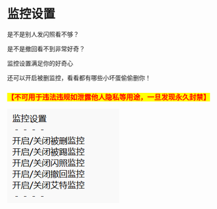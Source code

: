 # 监控设置

是不是别人发闪照看不够？

是不是撤回看不到非常好奇？

监控设置满足你的好奇心

还可以开启被删监控，看看都有哪些小坏蛋偷偷删你！

### <mark style="color:red;">**【不可用于违法违规如泄露他人隐私等用途，一旦发现永久封禁】**</mark>

![](../.gitbook/assets/image.png)


